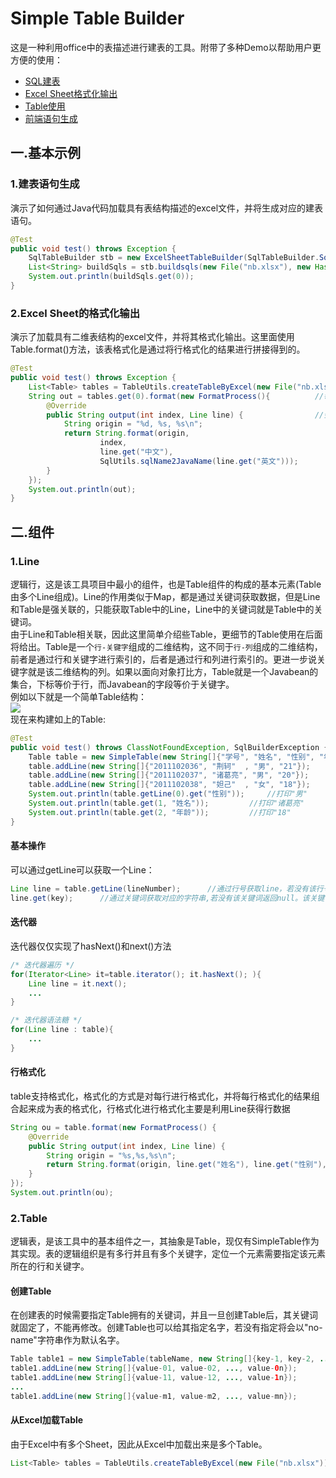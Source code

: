 ﻿# Simple Table Builder
这是一种利用office中的表描述进行建表的工具。附带了多种Demo以帮助用户更方便的使用：
* [SQL建表](https://github.com/lsj9383/simple-table-builder/blob/master/src/demo/CreatTableTest.java)
* [Excel Sheet格式化输出](https://github.com/lsj9383/simple-table-builder/blob/master/src/demo/SheetFormatTest.java)
* [Table使用](https://github.com/lsj9383/simple-table-builder/blob/master/src/demo/SimpleTest.java)
* [前端语句生成](https://github.com/lsj9383/simple-table-builder/blob/master/src/demo/FrontGenerateTest.java)
## 一.基本示例

### 1.建表语句生成
演示了如何通过Java代码加载具有表结构描述的excel文件，并将生成对应的建表语句。
```Java
@Test
public void test() throws Exception {
	SqlTableBuilder stb = new ExcelSheetTableBuilder(SqlTableBuilder.SqlType.SqlServer);		//创建支持SqlServer建表的SqlTableBuilder
	List<String> buildSqls = stb.buildsqls(new File("nb.xlsx"), new HashMap<>());			//获得对应excel中所有sheet的建表语句，hashMap用于记录错误
	System.out.println(buildSqls.get(0));
}
```

### 2.Excel Sheet的格式化输出
演示了加载具有二维表结构的excel文件，并将其格式化输出。这里面使用Table.format()方法，该表格式化是通过将行格式化的结果进行拼接得到的。
```Java
@Test
public void test() throws Exception {
	List<Table> tables = TableUtils.createTableByExcel(new File("nb.xlsx"));	//所有sheet转为Table
	String out = tables.get(0).format(new FormatProcess(){			//每个Table都支持格式化
		@Override
		public String output(int index, Line line) {				//会按行顺序进入该方法，以格式化该行。最终的Table格式化就是所有行格式化结果的拼接
			String origin = "%d, %s, %s\n";
			return String.format(origin, 
					index,
					line.get("中文"), 
					SqlUtils.sqlName2JavaName(line.get("英文")));
		}
	});
	System.out.println(out);
}

```


## 二.组件
### 1.Line
逻辑行，这是该工具项目中最小的组件，也是Table组件的构成的基本元素(Table由多个Line组成)。Line的作用类似于Map，都是通过关键词获取数据，但是Line和Table是强关联的，只能获取Table中的Line，Line中的关键词就是Table中的关键词。<br>
由于Line和Table相关联，因此这里简单介绍些Table，更细节的Table使用在后面将给出。Table是一个`行-关键字`组成的二维结构，这不同于`行-列`组成的二维结构，前者是通过行和关键字进行索引的，后者是通过行和列进行索引的。更进一步说关键字就是该二维结构的列。如果以面向对象打比方，Table就是一个Javabean的集合，下标等价于行，而Javabean的字段等价于关键字。<br>
例如以下就是一个简单Table结构：<br>
![](https://github.com/lsj9383/simple-table-builder/blob/master/icon/simple-table-demo.png)
<br>现在来构建如上的Table:
```Java
@Test
public void test() throws ClassNotFoundException, SqlBuilderException {
	Table table = new SimpleTable(new String[]{"学号", "姓名", "性别", "年龄"});
	table.addLine(new String[]{"2011102036", "荆轲"  , "男", "21"});
	table.addLine(new String[]{"2011102037", "诸葛亮", "男", "20"});
	table.addLine(new String[]{"2011102038", "妲己"  , "女", "18"});
	System.out.println(table.getLine(0).get("性别"));		//打印"男"
	System.out.println(table.get(1, "姓名"));			//打印"诸葛亮"
	System.out.println(table.get(2, "年龄"));			//打印"18"
}
```
#### 基本操作
可以通过getLine可以获取一个Line：
```Java
Line line = table.getLine(lineNumber);		//通过行号获取line，若没有该行号返回null。
line.get(key);		//通过关键词获取对应的字符串,若没有该关键词返回null。该关键词强依赖table中的关键词。
```
#### 迭代器
迭代器仅仅实现了hasNext()和next()方法
```Java
/* 迭代器遍历 */
for(Iterator<Line> it=table.iterator(); it.hasNext(); ){
	Line line = it.next();
	...
}

/* 迭代器语法糖 */
for(Line line : table){
	...
}
```
#### 行格式化
table支持格式化，格式化的方式是对每行进行格式化，并将每行格式化的结果组合起来成为表的格式化，行格式化进行格式化主要是利用Line获得行数据
```Java
String ou = table.format(new FormatProcess() {
	@Override
	public String output(int index, Line line) {
		String origin = "%s,%s,%s\n";
		return String.format(origin, line.get("姓名"), line.get("性别"), line.get("年龄"));
	}
});
System.out.println(ou);
```

### 2.Table
逻辑表，是该工具中的基本组件之一，其抽象是Table，现仅有SimpleTable作为其实现。表的逻辑组织是有多行并且有多个关键字，定位一个元素需要指定该元素所在的行和关键字。
#### 创建Table
在创建表的时候需要指定Table拥有的关键词，并且一旦创建Table后，其关键词就固定了，不能再修改。创建Table也可以给其指定名字，若没有指定将会以"no-name"字符串作为默认名字。
```Java
Table table1 = new SimpleTable(tableName, new String[]{key-1, key-2, ..., key-n});
table1.addLine(new String[]{value-01, value-02, ..., value-0n});
table1.addLine(new String[]{value-11, value-12, ..., value-1n});
...
table1.addLine(new String[]{value-m1, value-m2, ..., value-mn});
```
#### 从Excel加载Table
由于Excel中有多个Sheet，因此从Excel中加载出来是多个Table。
```Java
List<Table> tables = TableUtils.createTableByExcel(new File("nb.xlsx"));
```
